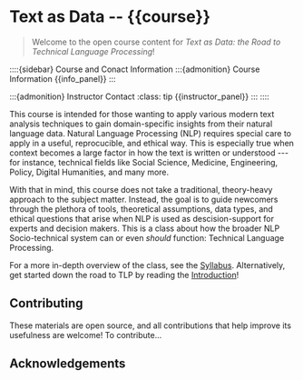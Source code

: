 # Text as Data -- {{course}} 

> Welcome to the open course content for _Text as Data: the Road to Technical Language Processing_! 

::::{sidebar} Course and Conact Information
:::{admonition} Course Information
{{info_panel}}
:::

:::{admonition} Instructor Contact
:class: tip
{{instructor_panel}}
:::
::::

This course is intended for those wanting to apply various modern text analysis techniques to gain domain-specific insights from their natural language data. 
Natural Language Processing (NLP) requires special care to apply in a useful, reprocucible, and ethical way. 
This is especially true when context becomes a large factor in how the text is written or understood --- for instance, technical fields like Social Science, Medicine, Engineering, Policy, Digital Humanities, and many more.

With that in mind, this course does not take a traditional, theory-heavy approach to the subject matter. 
Instead, the goal is to guide newcomers through the plethora of tools, theoretical assumptions, data types, and ethical questions that arise when NLP is used as descision-support for experts and decision makers. 
This is a class about how the broader NLP Socio-technical system can or even _should_ function: Technical Language Processing. 

For a more in-depth overview of the class, see the [Syllabus](syllabus.md). 
Alternatively, get started down the road to TLP by reading the [Introduction](intro.md)!


## Contributing
These materials are open source, and all contributions that help improve its usefulness are welcome! 
To contribute...

## Acknowledgements
